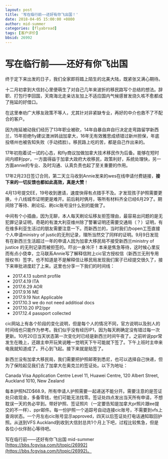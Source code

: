 ```yaml
---
layout: post
title: '写在临行前——还好有你飞出国！'
date: 2018-04-05 15:00:00 +0800
author: mid-summer
categories: [flyabroad]
tags: [客户评价]
bbsid: 26992
---
```


# 写在临行前——还好有你飞出国

终于定下来出发的日子，我们全家即将踏上陌生的北美大陆，既紧张又满心期待。

十二月初拿到大信封心里便萌生了对自己几年来波折的移民路写个总结的想法。辞职、打包行李回国，天南海北走亲访友加上不适应国内气候感冒发烧久咳不愈都成了拖延的好借口。

在这里奉劝广大移友政策不等人，尤其针对非紧缺专业，再好的中介也救不了不配合的客户。

因为拖延被动我们经历了13年职业被砍，14年自暴自弃自行决定走弯路留学新西兰，15年拒绝fly建议澳洲转战加拿大，16年无有效雅思成绩错过新州担保，年底投塔州也被告知失败（手动捂脸）。移民路上吃的苦，都是自己作出来的。

17年初抱着试一试的心态，和fly商议加做加拿大技术移民作为后备。能够在短时间内顺利ppr，一方面得益于加拿大政府大收移民，政策利好，系统处理快，另一方面annie的专业、及时沟通、认真负责也起了至关重要的作用。

17年2月23日签订合同，第二天立马收到Annie发来的wes在线申请付费链接，**接下来的一切反馈也都如此高效，真是大赞**！

4月13号提交EE，19号收到邀请，速度快得有点措手不及。才发现孩子护照需要更换，十八线城市证明更是难开。前后耗时俩月，等所有材料齐全已经6月29了。期间除了等待、刷论坛、刷cic账号没什么别的能做了。

中间有个小插曲，因为无聊，本人每天刷论坛移友拒签理由，最容易出问题的是无犯罪记录证明，奇葩的有澳大利亚维州除了警署证明还需要交通局（？）证明，有在维多利亚生活过的朋友需要注意一下。而新西兰的，当时我们办open工签直接个人申请ministry of justic的无刑记录，理所当然交了同样的证明。9月9日发现有在新西兰生活超过一年的申请人因为加拿大移民局不接受新西兰ministry of justice 的无刑记录而被拒签的。吓出一身冷汗！本来是焦急等待，这时候心里反而有点小侥幸，立马联系Annie写了解释信附上cic官方授权信（新西兰无刑专用授权书）签字。也不知道是不是解释信让移民局发现我们案子已经提交很久了，接下来审批进度赶了上来。这里也分享一下我们的时间线：

* 2017.4.13 submit profile
* 2017.4.19 ITA
* 2017.6.29 AOR
* 2017.9.16 ME
* 2017.9.19 Not Applicable
* 2017.10.3 we do not need additioal docs
* 2017.10.20 IP2/ppr
* 2017.12.4 passport collected

cic网站上有各个阶段的变化说明，但是每个人的情况不同，官方说明以及别人的时间线也只能作为参考。我们似乎没有经历IP1，因为每天刷确定没有错过每一次更新。10月20日当天状态第一次变化时已经是新西兰时间午夜了。之前听说ppr常发生在晚上，还跟主申开玩笑说睡一觉明天下午可能就下签了。下午上班时主申来电我就知道成了。开心到飞起。接下来就是贴签了。

新西兰没有加拿大移民局，我们需要把护照邮寄到悉尼，也可以选择自己快递，但为了保险起见我们去了加拿大在奥克兰的签证处。以下为地址：

Canada Visa Application Centre
Level 11,
Huawei Centre,
120 Albert Street,
Auckland 1010, New Zealand

每本护照NZD$68.9，所有申请人护照需要一起递送不能分开。需要注意的是签证处只收现金，多备零钱，他们可能无法找零。签证处四点发出当天所有申请，不想耽误一天的务必早到。带好护照、签证照片（一定要告知是加拿大pr照片跟ee提交的不一样）、ppr邮件。每一份护照一个追踪号自动连接cic账号，不需要到vfs上查询状态。一个月左右cic账号显示approved，四天以后签证处打电话通知取回护照。从送到VFS Auckland到收到大信封总共1个月上下吧，过程比较焦急，但是各位小伙伴耐心等待吧。

写在临行前——还好有你飞出国 mid-summer [https://bbs.fcgvisa.com/t/topic/26992](https://bbs.fcgvisa.com/t/topic/26992)。
